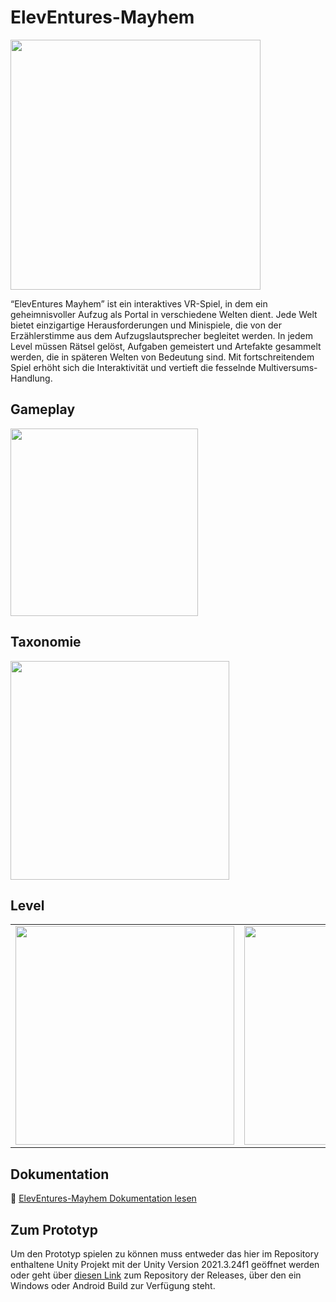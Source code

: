 # ElevEntures-Mayhem

<p align="left">
  <img src="https://github.com/user-attachments/assets/b4941a1e-f343-4e8d-a1b0-025d3fa9df5b" width="400" />
</p>


“ElevEntures Mayhem” ist ein interaktives VR-Spiel, in dem ein geheimnisvoller Aufzug als Portal in verschiedene Welten dient. Jede Welt bietet einzigartige Herausforderungen und Minispiele, die von der Erzählerstimme aus dem Aufzugslautsprecher begleitet werden. In jedem Level müssen Rätsel gelöst, Aufgaben gemeistert und Artefakte gesammelt werden, die in späteren Welten von Bedeutung sind. Mit fortschreitendem Spiel erhöht sich die Interaktivität und vertieft die fesselnde Multiversums-Handlung.



## Gameplay

<p align="left">
  <img src="https://github.com/user-attachments/assets/08458b57-0f8b-4576-b55b-21cb42548f50" width="300" />
</p>


## Taxonomie
<p align="left">
  <img src="https://github.com/user-attachments/assets/7ad69ed8-55ad-4599-ae55-eb5462dc437d" width="350" />
</p>


## Level

<table>
  <tr>
    <td>
      <img src="https://github.com/user-attachments/assets/7e13a30b-57dc-4d37-8883-a669269abd50" width="350" />
    </td>
    <td>
      <img src="https://github.com/user-attachments/assets/adecadc8-f40a-405f-b3b2-2c798309476e" width="350" />
    </td>
  </tr>
</table>

## Dokumentation

📄 [ElevEntures-Mayhem Dokumentation lesen](./Dokumentation.pdf)

## Zum Prototyp

Um den Prototyp spielen zu können muss entweder das hier im Repository enthaltene Unity Projekt mit der Unity Version 2021.3.24f1 geöffnet werden oder geht über [diesen Link](https://github.com/athaeck/ElevEntures-Mayhem-releases) zum Repository der Releases, über den ein Windows oder Android Build zur Verfügung steht.
